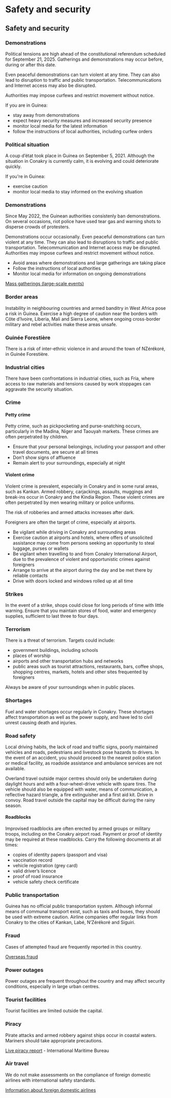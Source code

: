 # Safety and security

## Safety and security

### Demonstrations

Political tensions are high ahead of the constitutional referendum scheduled for September 21, 2025. Gatherings and demonstrations may occur before, during or after this date.

Even peaceful demonstrations can turn violent at any time. They can also lead to disruption to traffic and public transportation. Telecommunications and Internet access may also be disrupted.

Authorities may impose curfews and restrict movement without notice.

If you are in Guinea:

* stay away from demonstrations
* expect heavy security measures and increased security presence
* monitor local media for the latest information
* follow the instructions of local authorities, including curfew orders

### Political situation

A coup d’état took place in Guinea on September 5, 2021. Although the situation in Conakry is currently calm, it is evolving and could deteriorate quickly.

If you're in Guinea:

* exercise caution
* monitor local media to stay informed on the evolving situation

### Demonstrations

Since May 2022, the Guinean authorities consistenly ban demonstrations. On several occasions, riot police have used tear gas and warning shots to disperse crowds of protesters.

Demonstrations occur occasionally. Even peaceful demonstrations can turn violent at any time. They can also lead to disruptions to traffic and public transportation. Telecommunication and Internet access may be disrupted. Authorities may impose curfews and restrict movement without notice.

* Avoid areas where demonstrations and large gatherings are taking place
* Follow the instructions of local authorities
* Monitor local media for information on ongoing demonstrations

[Mass gatherings (large-scale events)](https://travel.gc.ca/travelling/health-safety/mass-gatherings)

### Border areas

Instability in neighbouring countries and armed banditry in West Africa pose a risk in Guinea. Exercise a high degree of caution near the borders with Côte d’Ivoire, Liberia, Mali and Sierra Leone, where ongoing cross-border military and rebel activities make these areas unsafe.

### Guinée Forestière

There is a risk of inter-ethnic violence in and around the town of NZérékoré, in Guinée Forestière.

### Industrial cities

There have been confrontations in industrial cities, such as Fria, where access to raw materials and tensions caused by work stoppages can aggravate the security situation.

### Crime

#### Petty crime

Petty crime, such as pickpocketing and purse-snatching occurs, particularly in the Madina, Niger and Taouyah markets. These crimes are often perpetrated by children.

* Ensure that your personal belongings, including your passport and other travel documents, are secure at all times
* Don’t show signs of affluence
* Remain alert to your surroundings, especially at night

#### Violent crime

Violent crime is prevalent, especially in Conakry and in some rural areas, such as Kankan. Armed robbery, carjackings, assaults, muggings and break-ins occur in Conakry and the Kindia Region. These violent crimes are often perpetrated by men wearing military or police uniforms.

The risk of robberies and armed attacks increases after dark.

Foreigners are often the target of crime, especially at airports.

* Be vigilant while driving in Conakry and surrounding areas
* Exercise caution at airports and hotels, where offers of unsolicited assistance may come from persons seeking an opportunity to steal luggage, purses or wallets
* Be vigilant when travelling to and from Conakry International Airport, due to the prevalence of violent and opportunistic crimes against foreigners
* Arrange to arrive at the airport during the day and be met there by reliable contacts
* Drive with doors locked and windows rolled up at all time

### Strikes

In the event of a strike, shops could close for long periods of time with little warning. Ensure that you maintain stores of food, water and emergency supplies, sufficient to last three to four days.

### Terrorism

There is a threat of terrorism. Targets could include:

* government buildings, including schools
* places of worship
* airports and other transportation hubs and networks
* public areas such as tourist attractions, restaurants, bars, coffee shops, shopping centres, markets, hotels and other sites frequented by foreigners

Always be aware of your surroundings when in public places.

### Shortages

Fuel and water shortages occur regularly in Conakry. These shortages affect transportation as well as the power supply, and have led to civil unrest causing death and injuries.

### Road safety

Local driving habits, the lack of road and traffic signs, poorly maintained vehicles and roads, pedestrians and livestock pose hazards to drivers. In the event of an accident, you should proceed to the nearest police station or medical facility, as roadside assistance and ambulance services are not available.

Overland travel outside major centres should only be undertaken during daylight hours and with a four-wheel-drive vehicle with spare tires. The vehicle should also be equipped with water, means of communication, a reflective hazard triangle, a fire extinguisher and a first aid kit. Drive in convoy. Road travel outside the capital may be difficult during the rainy season.

#### Roadblocks

Improvised roadblocks are often erected by armed groups or military troops, including on the Conakry airport road. Payment or proof of identity may be required at these roadblocks. Carry the following documents at all times:

* copies of identity papers (passport and visa)
* vaccination record
* vehicle registration (grey card)
* valid driver’s licence
* proof of road insurance
* vehicle safety check certificate

### Public transportation

Guinea has no official public transportation system. Although informal means of communal transport exist, such as taxis and buses, they should be used with extreme caution. Airline companies offer regular links from Conakry to the cities of Kankan, Labé, N’Zérékoré and Siguiri.

### Fraud

Cases of attempted fraud are frequently reported in this country.

[Overseas fraud](https://travel.gc.ca/travelling/health-safety/overseas-fraud)

### Power outages

Power outages are frequent throughout the country and may affect security conditions, especially in large urban centres.

### Tourist facilities

Tourist facilities are limited outside the capital.

### Piracy

Pirate attacks and armed robbery against ships occur in coastal waters. Mariners should take appropriate precautions.

[Live piracy report](https://icc-ccs.org/index.php/piracy-reporting-centre) - International Maritime Bureau

### Air travel

We do not make assessments on the compliance of foreign domestic airlines with international safety standards.

[Information about foreign domestic airlines](https://travel.gc.ca/air/in-flight-safety#other)